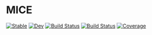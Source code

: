 # MICE

[![Stable](https://img.shields.io/badge/docs-stable-blue.svg)](https://EvoArt.github.io/MICE.jl/stable)
[![Dev](https://img.shields.io/badge/docs-dev-blue.svg)](https://EvoArt.github.io/MICE.jl/dev)
[![Build Status](https://github.com/EvoArt/MICE.jl/workflows/CI/badge.svg)](https://github.com/EvoArt/MICE.jl/actions)
[![Build Status](https://ci.appveyor.com/api/projects/status/github/EvoArt/MICE.jl?svg=true)](https://ci.appveyor.com/project/EvoArt/MICE-jl)
[![Coverage](https://codecov.io/gh/EvoArt/MICE.jl/branch/master/graph/badge.svg)](https://codecov.io/gh/EvoArt/MICE.jl)

